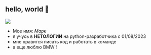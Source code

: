 ## hello, world 🤝

![](https://i.imgur.com/dz9xf12.png)

- Мое имя: _Марк_
- я учусь в **НЕТОЛОГИИ** на python-разработчика c 01/08/2023
- мне нравится писать код и работать в команде
- а еще люблю BMW !
